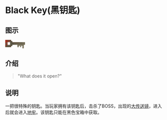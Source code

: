 # Black Key(黑钥匙)

## 图示

![黑钥匙](assetes/items/Black_Key.png)

## 介绍

> "What does it open?"

## 说明

一把很特殊的钥匙。当玩家拥有该钥匙后，击杀了BOSS，出现的[大传送镜]()，进入后就会进入[地牢]()。该钥匙只能在黑色宝箱中获取。